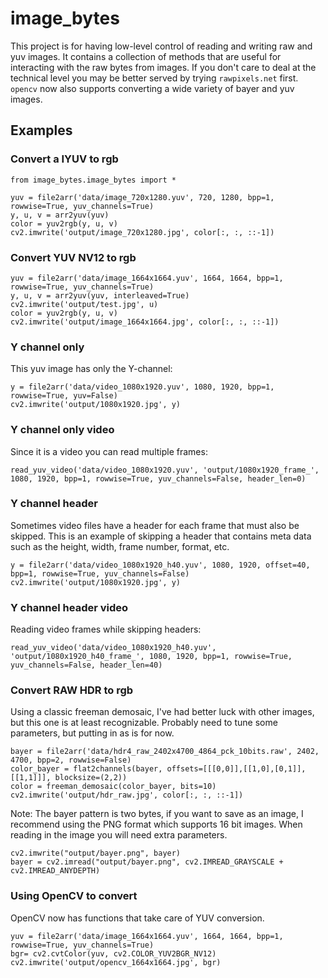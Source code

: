 # image_bytes

This project is for having low-level control of reading and writing raw and yuv images. It contains
a collection of methods that are useful for interacting with the raw bytes from images. If you don't
care to deal at the technical level you may be better served by trying `rawpixels.net` first. 
`opencv` now also supports converting a wide variety of bayer and yuv images.

## Examples

### Convert a IYUV to rgb

```
from image_bytes.image_bytes import *

yuv = file2arr('data/image_720x1280.yuv', 720, 1280, bpp=1, rowwise=True, yuv_channels=True)
y, u, v = arr2yuv(yuv)
color = yuv2rgb(y, u, v)
cv2.imwrite('output/image_720x1280.jpg', color[:, :, ::-1])
```

### Convert YUV NV12 to rgb

```
yuv = file2arr('data/image_1664x1664.yuv', 1664, 1664, bpp=1, rowwise=True, yuv_channels=True)
y, u, v = arr2yuv(yuv, interleaved=True)
cv2.imwrite('output/test.jpg', u)
color = yuv2rgb(y, u, v)
cv2.imwrite('output/image_1664x1664.jpg', color[:, :, ::-1])
```

### Y channel only

This yuv image has only the Y-channel:

```
y = file2arr('data/video_1080x1920.yuv', 1080, 1920, bpp=1, rowwise=True, yuv=False)
cv2.imwrite('output/1080x1920.jpg', y)
```

### Y channel only video

Since it is a video you can read multiple frames:

```
read_yuv_video('data/video_1080x1920.yuv', 'output/1080x1920_frame_', 1080, 1920, bpp=1, rowwise=True, yuv_channels=False, header_len=0)
```

### Y channel header

Sometimes video files have a header for each frame that must also be skipped.  This is an example
of skipping a header that contains meta data such as the height, width, frame number, format, etc.

```
y = file2arr('data/video_1080x1920_h40.yuv', 1080, 1920, offset=40, bpp=1, rowwise=True, yuv_channels=False)
cv2.imwrite('output/1080x1920.jpg', y)
```

### Y channel header video

Reading video frames while skipping headers:

```
read_yuv_video('data/video_1080x1920_h40.yuv', 'output/1080x1920_h40_frame_', 1080, 1920, bpp=1, rowwise=True, yuv_channels=False, header_len=40)
```

### Convert RAW HDR to rgb

Using a classic freeman demosaic, I've had better luck with other images, but this one is at
least recognizable.  Probably need to tune some parameters, but putting in as is for now.

```
bayer = file2arr('data/hdr4_raw_2402x4700_4864_pck_10bits.raw', 2402, 4700, bpp=2, rowwise=False)
color_bayer = flat2channels(bayer, offsets=[[[0,0]],[[1,0],[0,1]],[[1,1]]], blocksize=(2,2))
color = freeman_demosaic(color_bayer, bits=10)
cv2.imwrite('output/hdr_raw.jpg', color[:, :, ::-1])
```

Note: The bayer pattern is two bytes, if you want to save as an image, I recommend using the PNG
format which supports 16 bit images.  When reading in the image you will need extra parameters.

```
cv2.imwrite("output/bayer.png", bayer)
bayer = cv2.imread("output/bayer.png", cv2.IMREAD_GRAYSCALE + cv2.IMREAD_ANYDEPTH)
```

### Using OpenCV to convert

OpenCV now has functions that take care of YUV conversion.

```
yuv = file2arr('data/image_1664x1664.yuv', 1664, 1664, bpp=1, rowwise=True, yuv_channels=True)
bgr= cv2.cvtColor(yuv, cv2.COLOR_YUV2BGR_NV12)
cv2.imwrite('output/opencv_1664x1664.jpg', bgr)
```
